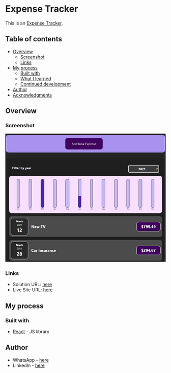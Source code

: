 # Expense Tracker

This is an [Expense Tracker](https://itksweb.github.io/expense-tracker/).

## Table of contents

- [Overview](#overview)
  - [Screenshot](#screenshot)
  - [Links](#links)
- [My process](#my-process)
  - [Built with](#built-with)
  - [What I learned](#what-i-learned)
  - [Continued development](#continued-development)
- [Author](#author)
- [Acknowledgments](#acknowledgments)

## Overview

### Screenshot

![](./screenshot.jpg)

### Links

- Solution URL: [here](https://github.com/itksweb/expense-tracker)
- Live Site URL: [here](https://itksweb.github.io/expense-tracker)

## My process

### Built with

- [React](https://reactjs.org/) - JS library

## Author

- WhatsApp - [here](https://wa.me/2348060719978)
- LinkedIn - [here](https://www.linkedin.com/in/kingsleyikpefan)
